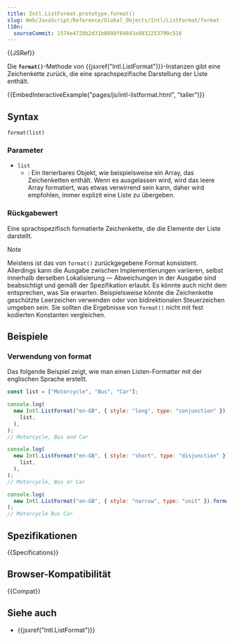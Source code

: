```yaml
---
title: Intl.ListFormat.prototype.format()
slug: Web/JavaScript/Reference/Global_Objects/Intl/ListFormat/format
l10n:
  sourceCommit: 1574e4728b2d31b8898f84843a9832253790c516
---
```


{{JSRef}}

Die **`format()`**-Methode von {{jsxref("Intl.ListFormat")}}-Instanzen gibt eine Zeichenkette zurück, die eine sprachspezifische Darstellung der Liste enthält.

{{EmbedInteractiveExample("pages/js/intl-listformat.html", "taller")}}

## Syntax

```js-nolint
format(list)
```

### Parameter

- `list`
  - : Ein iterierbares Objekt, wie beispielsweise ein Array, das Zeichenketten enthält. Wenn es ausgelassen wird, wird das leere Array formatiert, was etwas verwirrend sein kann, daher wird empfohlen, immer explizit eine Liste zu übergeben.

### Rückgabewert

Eine sprachspezifisch formatierte Zeichenkette, die die Elemente der Liste darstellt.

> [!NOTE]
> Meistens ist das von `format()` zurückgegebene Format konsistent. Allerdings kann die Ausgabe zwischen Implementierungen variieren, selbst innerhalb derselben Lokalisierung — Abweichungen in der Ausgabe sind beabsichtigt und gemäß der Spezifikation erlaubt. Es könnte auch nicht dem entsprechen, was Sie erwarten. Beispielsweise könnte die Zeichenkette geschützte Leerzeichen verwenden oder von bidirektionalen Steuerzeichen umgeben sein. Sie sollten die Ergebnisse von `format()` nicht mit fest kodierten Konstanten vergleichen.

## Beispiele

### Verwendung von format

Das folgende Beispiel zeigt, wie man einen Listen-Formatter mit der englischen Sprache erstellt.

```js
const list = ["Motorcycle", "Bus", "Car"];

console.log(
  new Intl.ListFormat("en-GB", { style: "long", type: "conjunction" }).format(
    list,
  ),
);
// Motorcycle, Bus and Car

console.log(
  new Intl.ListFormat("en-GB", { style: "short", type: "disjunction" }).format(
    list,
  ),
);
// Motorcycle, Bus or Car

console.log(
  new Intl.ListFormat("en-GB", { style: "narrow", type: "unit" }).format(list),
);
// Motorcycle Bus Car
```

## Spezifikationen

{{Specifications}}

## Browser-Kompatibilität

{{Compat}}

## Siehe auch

- {{jsxref("Intl.ListFormat")}}
